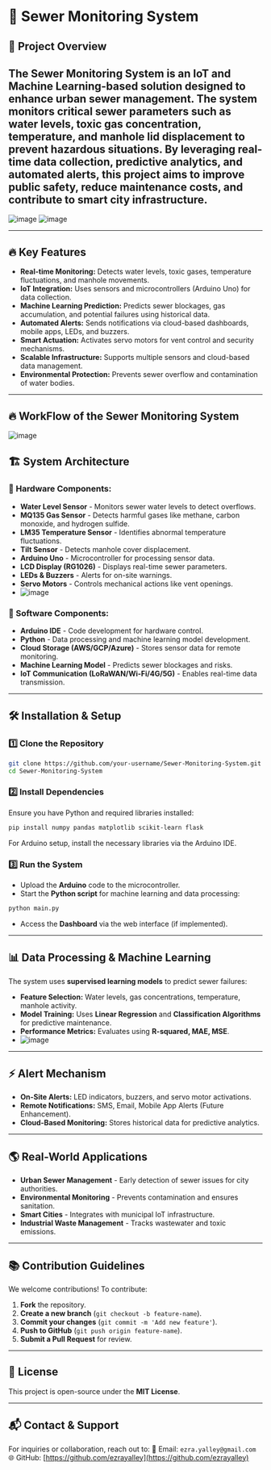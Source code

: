 # 🚀 Sewer Monitoring System

## 📌 Project Overview
The **Sewer Monitoring System** is an IoT and Machine Learning-based solution designed to enhance urban sewer management. The system monitors critical sewer parameters such as water levels, toxic gas concentration, temperature, and manhole lid displacement to prevent hazardous situations. By leveraging real-time data collection, predictive analytics, and automated alerts, this project aims to improve public safety, reduce maintenance costs, and contribute to smart city infrastructure.
---
![image](https://github.com/user-attachments/assets/2c133230-3386-475a-9c11-baa307d094a4)
![image](https://github.com/user-attachments/assets/e9b8dbca-f9e6-4f40-a333-d57bf3349736)



---

## 🔥 Key Features
- **Real-time Monitoring:** Detects water levels, toxic gases, temperature fluctuations, and manhole movements.
- **IoT Integration:** Uses sensors and microcontrollers (Arduino Uno) for data collection.
- **Machine Learning Prediction:** Predicts sewer blockages, gas accumulation, and potential failures using historical data.
- **Automated Alerts:** Sends notifications via cloud-based dashboards, mobile apps, LEDs, and buzzers.
- **Smart Actuation:** Activates servo motors for vent control and security mechanisms.
- **Scalable Infrastructure:** Supports multiple sensors and cloud-based data management.
- **Environmental Protection:** Prevents sewer overflow and contamination of water bodies.

---
## 🔥 WorkFlow of the Sewer Monitoring System
![image](https://github.com/user-attachments/assets/56474a2e-156b-4d09-9611-6b90a91e8bb1)


## 🏗️ System Architecture

### **🔹 Hardware Components:**
- **Water Level Sensor** - Monitors sewer water levels to detect overflows.
- **MQ135 Gas Sensor** - Detects harmful gases like methane, carbon monoxide, and hydrogen sulfide.
- **LM35 Temperature Sensor** - Identifies abnormal temperature fluctuations.
- **Tilt Sensor** - Detects manhole cover displacement.
- **Arduino Uno** - Microcontroller for processing sensor data.
- **LCD Display (RG1026)** - Displays real-time sewer parameters.
- **LEDs & Buzzers** - Alerts for on-site warnings.
- **Servo Motors** - Controls mechanical actions like vent openings.
- ![image](https://github.com/user-attachments/assets/1eb9b910-03b8-4520-b2cd-d36f823487f9)

  

### **🔹 Software Components:**
- **Arduino IDE** - Code development for hardware control.
- **Python** - Data processing and machine learning model development.
- **Cloud Storage (AWS/GCP/Azure)** - Stores sensor data for remote monitoring.
- **Machine Learning Model** - Predicts sewer blockages and risks.
- **IoT Communication (LoRaWAN/Wi-Fi/4G/5G)** - Enables real-time data transmission.

---

## 🛠️ Installation & Setup

### **1️⃣ Clone the Repository**
```bash
git clone https://github.com/your-username/Sewer-Monitoring-System.git
cd Sewer-Monitoring-System
```

### **2️⃣ Install Dependencies**
Ensure you have Python and required libraries installed:
```bash
pip install numpy pandas matplotlib scikit-learn flask
```
For Arduino setup, install the necessary libraries via the Arduino IDE.

### **3️⃣ Run the System**
- Upload the **Arduino** code to the microcontroller.
- Start the **Python script** for machine learning and data processing:
```bash
python main.py
```
- Access the **Dashboard** via the web interface (if implemented).

---

## 📊 Data Processing & Machine Learning
The system uses **supervised learning models** to predict sewer failures:
- **Feature Selection:** Water levels, gas concentrations, temperature, manhole activity.
- **Model Training:** Uses **Linear Regression** and **Classification Algorithms** for predictive maintenance.
- **Performance Metrics:** Evaluates using **R-squared, MAE, MSE**.
- ![image](https://github.com/user-attachments/assets/cd3c8f94-6062-473c-85de-c30b1163c8e9)


---

## ⚡ Alert Mechanism
- **On-Site Alerts:** LED indicators, buzzers, and servo motor activations.
- **Remote Notifications:** SMS, Email, Mobile App Alerts (Future Enhancement).
- **Cloud-Based Monitoring:** Stores historical data for predictive analytics.

---

## 🌎 Real-World Applications
- **Urban Sewer Management** - Early detection of sewer issues for city authorities.
- **Environmental Monitoring** - Prevents contamination and ensures sanitation.
- **Smart Cities** - Integrates with municipal IoT infrastructure.
- **Industrial Waste Management** - Tracks wastewater and toxic emissions.

---

## 📚 Contribution Guidelines
We welcome contributions! To contribute:
1. **Fork** the repository.
2. **Create a new branch** (`git checkout -b feature-name`).
3. **Commit your changes** (`git commit -m 'Add new feature'`).
4. **Push to GitHub** (`git push origin feature-name`).
5. **Submit a Pull Request** for review.

---

## 📝 License
This project is open-source under the **MIT License**.

---

## 📬 Contact & Support
For inquiries or collaboration, reach out to:
📧 Email: `ezra.yalley@gmail.com`  
🌐 GitHub: [https://github.com/ezrayalley](https://github.com/ezrayalley)
